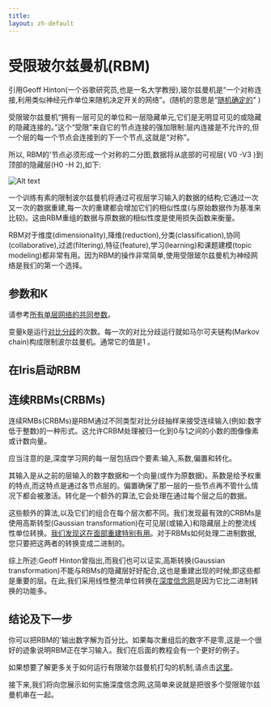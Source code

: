 ```yaml
---
title: 
layout: zh-default
---
```


# 受限玻尔兹曼机(RBM)

引用Geoff Hinton(一个谷歌研究员,也是一名大学教授),玻尔兹曼机是“一个对称连接,利用类似神经元作单位来随机决定开关的网络”。(随机的意思是“[随机确定的](http://deeplearning4j.org/glossary.html#stochasticgradientdescent)” )

受限玻尔兹曼机“拥有一层可见的单位和一层隐藏单元,它们是无明显可见的或隐藏的隐藏连接的。”这个“受限”来自它的节点连接的强加限制:层内连接是不允许的,但一个层的每一个节点会连接到的下一个节点,这就是“对称”。

所以, RBM的'节点必须形成一个对称的二分图,数据将从底部的可视层( V0 -V3 )到顶部的隐藏层(H0 -H 2),如下:

![Alt text](../img/bipartite_graph.png)

一个训练有素的限制波尔兹曼机将通过可视层学习输入的数据的结构;它通过一次又一次的数据重建,每一次的重建都会增加它们的相似性度(与原始数据作为基准来比较)。这由RBM重组的数据与原数据的相似性度是使用损失函数来衡量。

RBM对于维度(dimensionality),降维(reduction),分类(classification),协同(collaborative),过滤(filtering),特征(feature),学习(learning)和课题建模(topic modeling)都非常有用。因为RBM的操作非常简单,使用受限玻尔兹曼机为神经网络是我们的第一个选择。

## 参数和K

请参考[所有单层网络的共同参数](http://deeplearning4j.org/singlelayernetwork.html)。

变量k是运行[对比分歧](http://deeplearning4j.org/glossary.html#contrastivedivergence)的次数。每一次的对比分歧运行就如马尔可夫链构(Markov chain)构成限制波尔兹曼机。通常它的值是1 。

## 在Iris启动RBM

 <script src="http://gist-it.appspot.com/https://github.com/SkymindIO/deeplearning4j/blob/4530b123f40645a2c34e650cbfcd6b5139638c9a/deeplearning4j-core/src/test/java/org/deeplearning4j/models/featuredetectors/rbm/RBMTests.java?slice=58:74"></script>
 
 ## 连续RBMs(CRBMs)
 
 连续RMBs(CRBMs)是RBM通过不同类型对比分歧抽样来接受连续输入(例如:数字低于整数)的一种形式。这允许CRBM处理被归一化到0与1之间的小数的图像像素或计数向量。
 
应当注意的是,深度学习网的每一层包括四个要素:输入,系数,偏置和转化。

其输入是从之前的层输入的数字数据和一个向量(或作为原数据)。系数是给予权重的特点,而这特点是通过各节点层的。偏置确保了那一层的一些节点再不管什么情况下都会被激活。转化是一个额外的算法,它会处理在通过每个层之后的数据。

这些额外的算法,以及它们的组合在每个层次都不同。我们发现最有效的CRBMs是使用高斯转型(Gaussian transformation)在可见层(或输入)和隐藏层上的整流线性单位转换。[我们发现这在面部重建特别有用](http://deeplearning4j.org/facial-reconstruction-tutorial.html)。对于RBMs如何处理二进制数据,您只要把这两者的转换变成二进制的。

综上所述:Geoff Hinton曾指出,而我们也可以证实,高斯转换(Gaussian transformation)不能与RBMs的隐藏层好好配合,这也是重建出现的时候;即这些都是重要的层。在此,我们采用线性整流单位转换在[深度信念网](http://deeplearning4j.org/deepbeliefnetwork.html)是因为它比二进制转换的功能多。

## 结论及下一步

你可以把RBM的'输出数字解为百分比。如果每次重组后的数字不是零,这是一个很好的迹象说明RBM正在学习输入。我们在后面的教程会有一个更好的例子。

如果想要了解更多关于如何运行有限玻尔兹曼机打勾的机制,请点击[这里](http://deeplearning4j.org/understandingRBMs.html)。

接下来,我们将向您展示如何实施深度信念网,这简单来说就是把很多个受限玻尔兹曼机串在一起。
